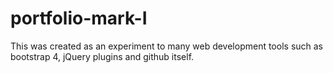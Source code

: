 # portfolio-mark-I

This was created as an experiment to many web development tools such as bootstrap 4, jQuery plugins and github itself.
